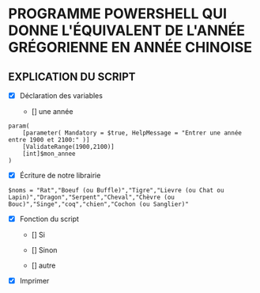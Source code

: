 # PROGRAMME POWERSHELL QUI DONNE L'ÉQUIVALENT DE L'ANNÉE GRÉGORIENNE EN ANNÉE CHINOISE

## EXPLICATION DU SCRIPT

- [X] Déclaration des variables

   - [] une année 
```
param(
	[parameter( Mandatory = $true, HelpMessage = "Entrer une année entre 1900 et 2100:" )]
	[ValidateRange(1900,2100)]
	[int]$mon_annee
)
```
- [X] Écriture de notre librairie
```
$noms = "Rat","Boeuf (ou Buffle)","Tigre","Lievre (ou Chat ou Lapin)","Dragon","Serpent","Cheval","Chèvre (ou Bouc)","Singe","coq","chien","Cochon (ou Sanglier)"
```
- [X] Fonction du script

   - [] Si 

   - [] Sinon 

   - [] autre

 - [X] Imprimer
